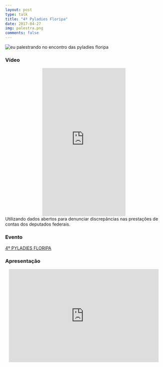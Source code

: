 ```yaml
---
layout: post
type: talk
title: "4º Pyladies Floripa"
date: 2017-04-27
img: palestra.png
comments: false
---
```


![eu palestrando no encontro das pyladies floripa](https://scontent.fcgh15-1.fna.fbcdn.net/v/t1.0-9/18156926_1122086034564651_2410968029734643763_n.jpg?oh=ad14e2ae743fcdc080e9379acaed26fb&oe=5AA911A2)

### Vídeo
<center>
<iframe src="https://www.facebook.com/plugins/video.php?href=https%3A%2F%2Fwww.facebook.com%2Fpyladiesfloripa%2Fvideos%2F1122086164564638%2F&show_text=0&width=267" width="267" height="476" style="border:none;overflow:hidden" scrolling="no" frameborder="0" allowTransparency="true" allowFullScreen="true"></iframe>
</center>
Utilizando dados abertos para denunciar discrepâncias nas prestações de contas dos deputados federais.

### Evento
[4º PYLADIES FLORIPA](https://www.sympla.com.br/4--pyladies-floripa__136744)

### Apresentação
<center>
<iframe src="https://docs.google.com/presentation/d/1s6dDLbgg7eeT3XPIC7b4asIuK4trYGQl02xb0uO_1JA/embed?start=false&loop=false&delayms=10000" frameborder="0" width="480" height="299" allowfullscreen="true" mozallowfullscreen="true" webkitallowfullscreen="true"></iframe>
